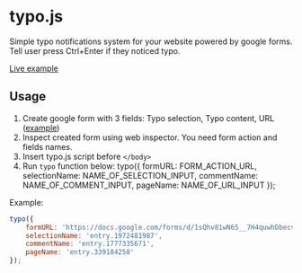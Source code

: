 typo.js
=======
Simple typo notifications system for your website powered by google forms. Tell user press Ctrl+Enter if they noticed typo.

[Live example](http://jsbin.com/mucanu/2/edit)

## Usage
1. Create google form with 3 fields: Typo selection, Typo content, URL ([example](https://docs.google.com/forms/d/1sQhv81wN65__7H4quwhDbecvtUxzAGZ-lMmlwF9MKcc/viewform))
2. Inspect created form using web inspector. You need form action and fields names.
3. Insert typo.js script before ``</body>``
4. Run ``typo`` function below:
typo({
  formURL: FORM_ACTION_URL,
	selectionName: NAME_OF_SELECTION_INPUT,
	commentName: NAME_OF_COMMENT_INPUT,
	pageName: NAME_OF_URL_INPUT
});

Example:
```js
typo({
	formURL: 'https://docs.google.com/forms/d/1sQhv81wN65__7H4quwhDbecvtUxzAGZ-lMmlwF9MKcc/formResponse',
	selectionName: 'entry.1972481987',
	commentName: 'entry.1777335671',
	pageName: 'entry.339184258'
});
```


